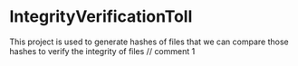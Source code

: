 # IntegrityVerificationToll
This project is used to generate hashes of files that we can compare those hashes to verify the integrity of files
// comment 1
